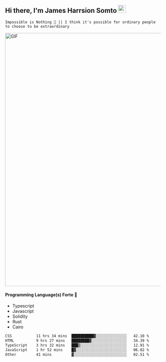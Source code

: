 ## Hi there, I'm James Harrsion Somto <img src="https://media.giphy.com/media/hvRJCLFzcasrR4ia7z/giphy.gif" width="25px">

`Impossible is Nothing 🚀 || I think it's possible for ordinary people to choose to be extraordinary`

 
<img align="center" alt="GIF" src="https://github.com/Gapur/Gapur/blob/master/coding.gif?raw=true" width="818px" height="818px" />


#### Programming Language(s) Forte 🚀
- Typescript
- Javascript
- Solidity
- Rust
- Cairo



<!--START_SECTION:waka-->

```txt
CSS           11 hrs 34 mins  ██████████▓░░░░░░░░░░░░░░   42.10 %
HTML          9 hrs 27 mins   ████████▓░░░░░░░░░░░░░░░░   34.39 %
TypeScript    3 hrs 32 mins   ███▒░░░░░░░░░░░░░░░░░░░░░   12.91 %
JavaScript    1 hr 52 mins    █▓░░░░░░░░░░░░░░░░░░░░░░░   06.82 %
Other         41 mins         ▓░░░░░░░░░░░░░░░░░░░░░░░░   02.51 %
```

<!--END_SECTION:waka-->
<br />
<br />
<br />







